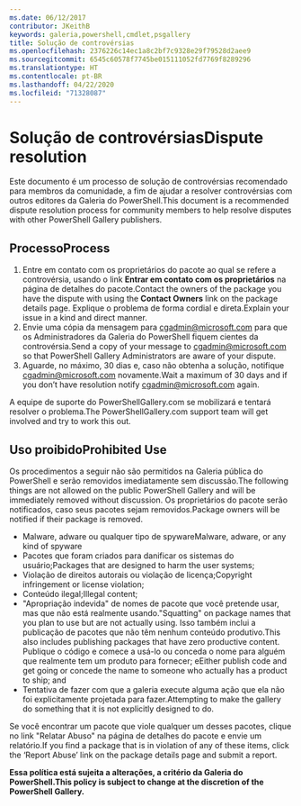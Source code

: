 ```yaml
---
ms.date: 06/12/2017
contributor: JKeithB
keywords: galeria,powershell,cmdlet,psgallery
title: Solução de controvérsias
ms.openlocfilehash: 2376226c14ec1a8c2bf7c9328e29f79528d2aee9
ms.sourcegitcommit: 6545c60578f7745be015111052fd7769f8289296
ms.translationtype: HT
ms.contentlocale: pt-BR
ms.lasthandoff: 04/22/2020
ms.locfileid: "71328087"
---
```

# <a name="dispute-resolution"></a><span data-ttu-id="e48df-103">Solução de controvérsias</span><span class="sxs-lookup"><span data-stu-id="e48df-103">Dispute resolution</span></span>

<span data-ttu-id="e48df-104">Este documento é um processo de solução de controvérsias recomendado para membros da comunidade, a fim de ajudar a resolver controvérsias com outros editores da Galeria do PowerShell.</span><span class="sxs-lookup"><span data-stu-id="e48df-104">This document is a recommended dispute resolution process for community members to help resolve disputes with other PowerShell Gallery publishers.</span></span>

## <a name="process"></a><span data-ttu-id="e48df-105">Processo</span><span class="sxs-lookup"><span data-stu-id="e48df-105">Process</span></span>

1. <span data-ttu-id="e48df-106">Entre em contato com os proprietários do pacote ao qual se refere a controvérsia, usando o link **Entrar em contato com os proprietários** na página de detalhes do pacote.</span><span class="sxs-lookup"><span data-stu-id="e48df-106">Contact the owners of the package you have the dispute with using the **Contact Owners** link on the package details page.</span></span>
   <span data-ttu-id="e48df-107">Explique o problema de forma cordial e direta.</span><span class="sxs-lookup"><span data-stu-id="e48df-107">Explain your issue in a kind and direct manner.</span></span>
2. <span data-ttu-id="e48df-108">Envie uma cópia da mensagem para [cgadmin@microsoft.com](mailto:cgadmin@microsoft.com) para que os Administradores da Galeria do PowerShell fiquem cientes da controvérsia.</span><span class="sxs-lookup"><span data-stu-id="e48df-108">Send a copy of your message to [cgadmin@microsoft.com](mailto:cgadmin@microsoft.com) so that PowerShell Gallery Administrators are aware of your dispute.</span></span>
3. <span data-ttu-id="e48df-109">Aguarde, no máximo, 30 dias e, caso não obtenha a solução, notifique [cgadmin@microsoft.com](mailto:cgadmin@microsoft.com) novamente.</span><span class="sxs-lookup"><span data-stu-id="e48df-109">Wait a maximum of 30 days and if you don’t have resolution notify [cgadmin@microsoft.com](mailto:cgadmin@microsoft.com) again.</span></span>

<span data-ttu-id="e48df-110">A equipe de suporte do PowerShellGallery.com se mobilizará e tentará resolver o problema.</span><span class="sxs-lookup"><span data-stu-id="e48df-110">The PowerShellGallery.com support team will get involved and try to work this out.</span></span>

## <a name="prohibited-use"></a><span data-ttu-id="e48df-111">Uso proibido</span><span class="sxs-lookup"><span data-stu-id="e48df-111">Prohibited Use</span></span>

<span data-ttu-id="e48df-112">Os procedimentos a seguir não são permitidos na Galeria pública do PowerShell e serão removidos imediatamente sem discussão.</span><span class="sxs-lookup"><span data-stu-id="e48df-112">The following things are not allowed on the public PowerShell Gallery and will be immediately removed without discussion.</span></span>  <span data-ttu-id="e48df-113">Os proprietários do pacote serão notificados, caso seus pacotes sejam removidos.</span><span class="sxs-lookup"><span data-stu-id="e48df-113">Package owners will be notified if their package is removed.</span></span>

- <span data-ttu-id="e48df-114">Malware, adware ou qualquer tipo de spyware</span><span class="sxs-lookup"><span data-stu-id="e48df-114">Malware, adware, or any kind of spyware</span></span>
- <span data-ttu-id="e48df-115">Pacotes que foram criados para danificar os sistemas do usuário;</span><span class="sxs-lookup"><span data-stu-id="e48df-115">Packages that are designed to harm the user systems;</span></span>
- <span data-ttu-id="e48df-116">Violação de direitos autorais ou violação de licença;</span><span class="sxs-lookup"><span data-stu-id="e48df-116">Copyright infringement or license violation;</span></span>
- <span data-ttu-id="e48df-117">Conteúdo ilegal;</span><span class="sxs-lookup"><span data-stu-id="e48df-117">Illegal content;</span></span>
- <span data-ttu-id="e48df-118">"Apropriação indevida" de nomes de pacote que você pretende usar, mas que não está realmente usando.</span><span class="sxs-lookup"><span data-stu-id="e48df-118">"Squatting" on package names that you plan to use but are not actually using.</span></span> <span data-ttu-id="e48df-119">Isso também inclui a publicação de pacotes que não têm nenhum conteúdo produtivo.</span><span class="sxs-lookup"><span data-stu-id="e48df-119">This also includes publishing packages that have zero productive content.</span></span>
  <span data-ttu-id="e48df-120">Publique o código e comece a usá-lo ou conceda o nome para alguém que realmente tem um produto para fornecer; e</span><span class="sxs-lookup"><span data-stu-id="e48df-120">Either publish code and get going or concede the name to someone who actually has a product to ship; and</span></span>
- <span data-ttu-id="e48df-121">Tentativa de fazer com que a galeria execute alguma ação que ela não foi explicitamente projetada para fazer.</span><span class="sxs-lookup"><span data-stu-id="e48df-121">Attempting to make the gallery do something that it is not explicitly designed to do.</span></span>

<span data-ttu-id="e48df-122">Se você encontrar um pacote que viole qualquer um desses pacotes, clique no link "Relatar Abuso" na página de detalhes do pacote e envie um relatório.</span><span class="sxs-lookup"><span data-stu-id="e48df-122">If you find a package that is in violation of any of these items, click the ‘Report Abuse’ link on the package details page and submit a report.</span></span>

<span data-ttu-id="e48df-123">**Essa política está sujeita a alterações, a critério da Galeria do PowerShell.**</span><span class="sxs-lookup"><span data-stu-id="e48df-123">**This policy is subject to change at the discretion of the PowerShell Gallery.**</span></span>
